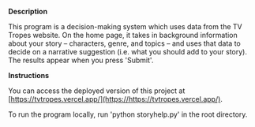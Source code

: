 **Description**

This program is a decision-making system which uses data from the TV Tropes website. On the home page, it takes in background information about your story – characters, genre, and topics – and uses that data to decide on a narrative suggestion (i.e. what you should add to your story). The results appear when you press 'Submit'.

**Instructions**

You can access the deployed version of this project at [https://tvtropes.vercel.app/](https://https://tvtropes.vercel.app/).

To run the program locally, run 'python storyhelp.py' in the root directory.